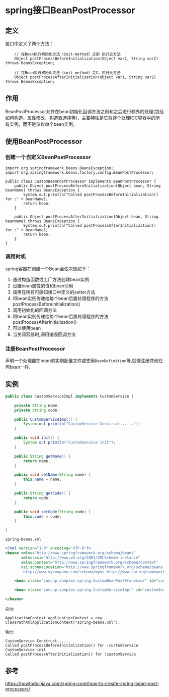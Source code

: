 # spring接口BeanPostProcessor
## 定义
接口中定义了两个方法：  
```
    // 在Bean执行初始化方法（init-method）之前 执行此方法
    Object postProcessBeforeInitialization(Object var1, String var2) throws BeansException;

    // 在Bean执行初始化方法（init-method）之后 执行此方法
    Object postProcessAfterInitialization(Object var1, String var2) throws BeansException;
```

## 作用
BeanPostProcessor允许在bean初始化回调方法之前和之后进行额外的处理(包括如何构造、属性修改、构造器选择等)，主要特性是它将逐个处理IOC容器中的所有实例，而不是仅仅单个bean实例。  

## 使用BeanPostProcessor
### 创建一个自定义BeanPostProcessor
```
import org.springframework.beans.BeansException;
import org.springframework.beans.factory.config.BeanPostProcessor;

public class CustomBeanPostProcessor implements BeanPostProcessor {
    public Object postProcessBeforeInitialization(Object bean, String beanName) throws BeansException {
        System.out.println("Called postProcessBeforeInitialization() for :" + beanName);
        return bean;
    }

    public Object postProcessAfterInitialization(Object bean, String beanName) throws BeansException {
        System.out.println("Called postProcessAfterInitialization() for :" + beanName);
        return bean;
    }
}
```

### 调用时机
spring容器在创建一个Bean会依次做如下：  
1. 通过构造函数或工厂方法创建bean实例
2. 设置bean属性的值和bean引用
3. 调用在所有可感知接口中定义的setter方法
4. 将bean实例传递给每个bean后置处理程序的方法postProcessBeforeInitialization()
5. 调用初始化的回调方法
6. 将bean实例传递给每个bean后置处理程序的方法postProcessAfterInitialization()
7. 可以使用bean
8. 当关闭容器时,调用销毁回调方法  

### 注册BeanPostProcessor
声明一个处理器在bean的实例配置文件或使用`BeanDefinition`等,就像注册其他任何bean一样.  

## 实例
```java
public class CustomServiceImpl implements CustomService {

    private String name;
    private String code;

    public CustomServiceImpl() {
        System.out.println("CustomService Construct......");
    }

    public void init() {
        System.out.println("CustomService init");
    }

    public String getName() {
        return name;
    }

    public void setName(String name) {
        this.name = name;
    }

    public String getCode() {
        return code;
    }

    public void setCode(String code) {
        this.code = code;
    }

}
```
`spring-beans.xml`
```xml
<?xml version="1.0" encoding="UTF-8"?>
<beans xmlns="http://www.springframework.org/schema/beans"
       xmlns:xsi="http://www.w3.org/2001/XMLSchema-instance"
       xmlns:context="http://www.springframework.org/schema/context"
       xsi:schemaLocation="http://www.springframework.org/schema/beans http://www.springframework.org/schema/beans/spring-beans.xsd
        http://www.mycompany.com/schema/myns http://www.springframework.org/schema/context http://www.springframework.org/schema/context/spring-context.xsd">

    <bean class="com.np.samples.spring.CustomBeanPostProcessor" id="customBeanPostProcessor"></bean>

    <bean class="com.np.samples.spring.CustomServiceImpl" id="customService" init-method="init"></bean>

</beans>
```
`启动`:  
```
ApplicationContext applicationContext = new ClassPathXmlApplicationContext("spring-beans.xml");
```

`输出`:  
```
CustomService Construct......
Called postProcessBeforeInitialization() for :customService
CustomService init
Called postProcessAfterInitialization() for :customService
```

## 参考
https://howtodoinjava.com/spring-core/how-to-create-spring-bean-post-processors/
